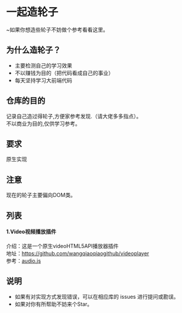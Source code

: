 # 一起造轮子
~如果你想造些轮子不妨做个参考看看这里。
<br/>
## 为什么造轮子？
* 主要检测自己的学习效果
* 不以赚钱为目的（把代码看成自己的事业）
* 每天坚持学习大前端代码
## 仓库的目的
记录自己造过得轮子,方便家参考发现.（请大佬多多指点）。
<br/>
不以商业为目的,仅供学习参考。
<br/>
## 要求
原生实现
<br/>
## 注意
现在的轮子主要偏向DOM类。
<br/>
## 列表
#### 1.Video视频播放插件
介绍：这是一个原生videoHTML5API播放器插件
<br/>
地址：https://github.com/wangqiaoqiaogithub/videoplayer
<br/>
参考：[audio.js](https://github.com/wangqiaoqiaogithub/videoplayer/blob/master/src/js/audio.js "悬停显示")
## 说明
* 如果有对实现方式发现错误，可以在相应库的 issues 进行提问或勘误。
* 如果对你有所帮助不妨来个Star。
